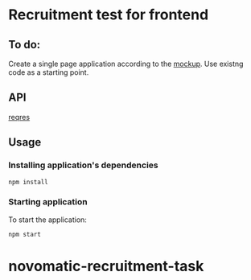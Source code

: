# Recruitment test for frontend

## To do:

Create a single page application according to the [mockup](https://invis.io/H9XQJEMFJZT).
Use existng code as a starting point.

## API

[reqres](https://reqres.in/)

## Usage

### Installing application's dependencies

```
npm install
```

### Starting application

To start the application:
 
```
npm start
```
# novomatic-recruitment-task
